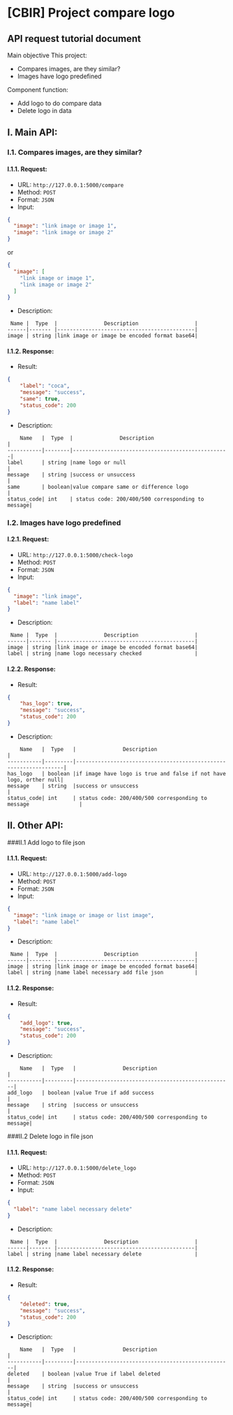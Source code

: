 # [CBIR] Project compare logo

## API request tutorial document

Main objective This project:

- Compares images, are they similar?
- Images have logo predefined

Component function:
- Add logo to do compare data 
- Delete logo in data

## I. Main API:

### I.1. Compares images, are they similar?

#### I.1.1. Request:

- URL: ``http://127.0.0.1:5000/compare``<br>
- Method: ``POST``
- Format: ``JSON``
- Input:

```json
{
  "image": "link image or image 1",
  "image": "link image or image 2"
}
```

or

```json
{
  "image": [
    "link image or image 1",
    "link image or image 2"
  ]
}
```

- Description:

```table
 Name |  Type  |               Description                  |
------|------- |--------------------------------------------|
image | string |link image or image be encoded format base64|
```

#### I.1.2. Response:

- Result:
```json
{
    "label": "coca",
    "message": "success",
    "same": true,
    "status_code": 200
}
```
- Description:
```table
    Name   |  Type  |               Description                        |
-----------|--------|--------------------------------------------------|
label      | string |name logo or null                                 |
message    | string |success or unsuccess                              |
same       | boolean|value compare same or difference logo             |
status_code| int    | status code: 200/400/500 corresponding to message|
```

### I.2. Images have logo predefined

#### I.2.1. Request:

- URL: ``http://127.0.0.1:5000/check-logo``<br>
- Method: ``POST``
- Format: ``JSON``
- Input:

```json
{
  "image": "link image",
  "label": "name label"
}
```

- Description:

```table
 Name |  Type  |               Description                  |
------|------- |--------------------------------------------|
image | string |link image or image be encoded format base64|
label | string |name logo necessary checked                 |
```


#### I.2.2. Response:


- Result:
```json
{
    "has_logo": true,
    "message": "success",
    "status_code": 200
}
```
- Description:
```table
    Name   |  Type   |               Description                                        |
-----------|---------|------------------------------------------------------------------|
has_logo   | boolean |if image have logo is true and false if not have logo, orther null|
message    | string  |success or unsuccess                                              |
status_code| int     | status code: 200/400/500 corresponding to message                |
```
## II. Other API:
###II.1 Add logo to file json

#### I.1.1. Request:

- URL: ``http://127.0.0.1:5000/add-logo``<br>
- Method: ``POST``
- Format: ``JSON``
- Input:

```json
{
  "image": "link image or image or list image",
  "label": "name label"
}
```



- Description:

```table
 Name |  Type  |               Description                  |
------|------- |--------------------------------------------|
image | string |link image or image be encoded format base64|
label | string |name label necessary add file json          |

```

#### I.1.2. Response:

- Result:
```json
{
    "add_logo": true,
    "message": "success",
    "status_code": 200
}
```
- Description:
```table
    Name   |  Type   |               Description                        |
-----------|---------|--------------------------------------------------|
add_logo   | boolean |value True if add success                         |
message    | string  |success or unsuccess                              |
status_code| int     | status code: 200/400/500 corresponding to message|
```

###II.2 Delete logo in file json

#### I.1.1. Request:

- URL: ``http://127.0.0.1:5000/delete_logo``<br>
- Method: ``POST``
- Format: ``JSON``
- Input:

```json
{
  "label": "name label necessary delete"
}
```


- Description:

```table
 Name |  Type  |               Description                  |
------|------- |--------------------------------------------|
label | string |name label necessary delete                 |
```

#### I.1.2. Response:

- Result:
```json
{
    "deleted": true,
    "message": "success",
    "status_code": 200
}
```
- Description:
```table
    Name   |  Type   |               Description                        |
-----------|---------|--------------------------------------------------|
deleted    | boolean |value True if label deleted                       |
message    | string  |success or unsuccess                              |
status_code| int     | status code: 200/400/500 corresponding to message|
```
